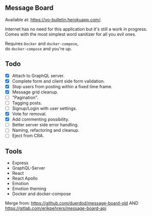 ## Message Board

Available at: https://yo-bulletin.herokuapp.com/.

Internet has no need for this application but it's still a work in progress.  
Comes with the most simplest word sanitizer for all you evil ones.

Requires `Docker` and `docker-compose`,  
do `docker-compose` and you're up.

## Todo

- [x] Attach to GraphQL server.
- [x] Complete form and client side form validation.
- [x] Stop users from posting within a fixed time frame.
- [x] Message grid cleanup.
- [ ] "Pagination".
- [ ] Tagging posts.
- [ ] Signup/Login with user settings.
- [x] Vote for removal.
- [x] Add commenting possibility.
- [ ] Better server side error handling.
- [ ] Naming, refactoring and cleanup.
- [ ] Eject from CRA.

## Tools

- Express
- GraphQL-Server
- React
- React Apollo
- Emotion
- Emotion theming
- Docker and docker-compose

Merge from: https://github.com/duerdod/message-board-old
AND https://gitlab.com/erikpehrers/message-board-api
